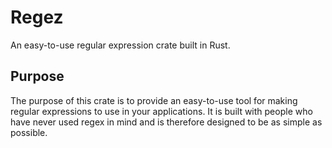 # Regez

An easy-to-use regular expression crate built in Rust.

## Purpose

The purpose of this crate is to provide an easy-to-use tool for making regular expressions to use in your applications. It is built with people who have never used regex in mind and is therefore designed to be as simple as possible.
